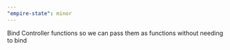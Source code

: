 ```yaml
---
"empire-state": minor
---
```


Bind Controller functions so we can pass them as functions without needing to bind

